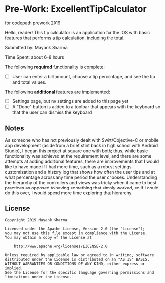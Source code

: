 # Pre-Work: ExcellentTipCalculator
for codepath prework 2019

Hello, reader! This tip calculator is an application for the iOS with basic features that performs a tip calculation, 
including the total.

Submitted by: Mayank Sharma

Time Spent: about 6-8 hours

The following **required** functionality is complete:

* [ ] User can enter a bill amount, choose a tip percentage, and see the tip and total values.

The following **additional** features are implemented:
* [ ] Settings page, but no settings are added to this page yet
* [ ] A "Done" button is added to a toolbar that appears with the keyboard so that the user can dismiss the keyboard

## Notes

As someone who has not previously dealt with Swift/Objective-C or mobile app development (aside from a brief stint back in high school with
Android Studio), I began this project at square one with both; thus, while basic functionality was achieved at the 
requirement level, and there are some attempts at adding additional features, there are improvements that I would like to 
have made if I had more time, such as a robust settings customization and a history log that shows how often the user tips 
and at what percentage across any time period the user chooses. Understanding the hierarchy of the controllers and views was 
tricky when it came to best practices as opposed to having something that simply worked, so if I could do this over, I would
spend more time exploring that hierarchy.

## License

    Copyright 2019 Mayank Sharma

    Licensed under the Apache License, Version 2.0 (the "License");
    you may not use this file except in compliance with the License.
    You may obtain a copy of the License at

        http://www.apache.org/licenses/LICENSE-2.0

    Unless required by applicable law or agreed to in writing, software
    distributed under the License is distributed on an "AS IS" BASIS,
    WITHOUT WARRANTIES OR CONDITIONS OF ANY KIND, either express or implied.
    See the License for the specific language governing permissions and
    limitations under the License.
